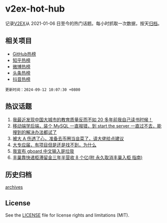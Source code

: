 # v2ex-hot-hub

 记录[V2EX](https://www.v2ex.com/)从 2021-01-06 日至今的热门话题。每小时抓取一次数据，按天[归档](archives)。
 
 ## 相关项目

- [GitHub热榜](https://github.com/lonnyzhang423/github-hot-hub)
- [知乎热榜](https://github.com/lonnyzhang423/zhihu-hot-hub)
- [微博热榜](https://github.com/lonnyzhang423/weibo-hot-hub)
- [头条热榜](https://github.com/lonnyzhang423/toutiao-hot-hub)
- [抖音热榜](https://github.com/lonnyzhang423/douyin-hot-hub)


 `更新时间：2024-09-12 10:07:30 +0800`

## 热议话题

1. [我最近发现中国大城市的教育质量反而不如 20 多年前我自己读书时候！](https://www.v2ex.com/t/1071947)
1. [移动端学后端，装个 MySQL 一直报错，到 start the server 一直过不去，能搜到的解决办法都试了](https://www.v2ex.com/t/1072025)
1. [被大 A 伤透了心，准备去币圈当韭菜了，请大佬给点建议](https://www.v2ex.com/t/1071889)
1. [大专应届，有项目但是还是找不到，为什么](https://www.v2ex.com/t/1072053)
1. [我宣布 gboard 中文输入是垃圾](https://www.v2ex.com/t/1072110)
1. [丰巢靠快递柜滞留金三年半营收 8 个亿(附 永久取消丰巢入柜 指南)](https://www.v2ex.com/t/1071921)

## 历史归档

[archives](archives)

## License

See the [LICENSE](LICENSE) file for license rights and limitations (MIT).
